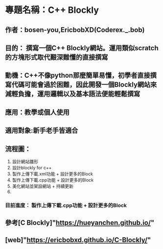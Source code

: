 # 專題名稱：C++ Blockly
## 作者：bosen-you,EricbobXD(Coderex._.bob)
## 目的： 撰寫一個C++ Blockly網站。運用類似scratch的方塊形式取代艱深難懂的直接撰寫
## 動機：C++不像python那麼簡單易懂，初學者直接撰寫代碼可能會過於困難，因此開發一個Blockly網站來減輕負擔，運用邏輯以及基本語法便能輕鬆撰寫
## 應用：教學或個人使用
## 適用對象:新手老手皆適合

## 流程圖：
1. 設計網站雛形
2. 設計blockly for c++
3. 製作上傳下載.xml功能 + 設計更多的Block
4. 製作上傳下載.cpp功能 + 設計更多的Block
5. 美化網站並架設網站 + 持續更新
6. 
### 目前進度： 製作上傳下載.cpp功能 + 設計更多的Block

## 參考[C Blockly]"https://hueyanchen.github.io/"
## [web]"https://ericbobxd.github.io/C-Blockly/"
